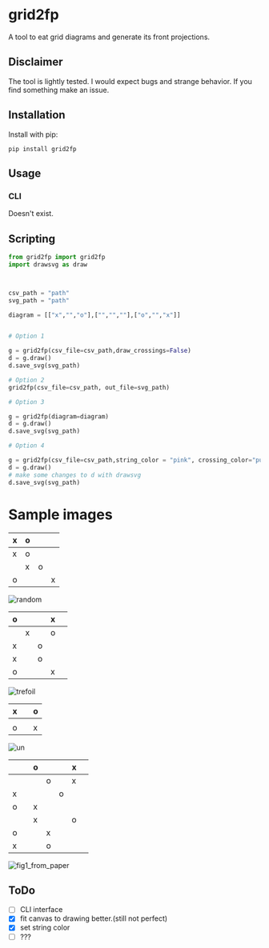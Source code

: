 # grid2fp

A tool to eat grid diagrams and generate its front projections.

## Disclaimer
The tool is lightly tested. I would expect bugs and strange behavior. If you find something make an issue.

## Installation

Install with pip:

```
pip install grid2fp
```

## Usage

### CLI
Doesn't exist.
## Scripting


```python
from grid2fp import grid2fp
import drawsvg as draw



csv_path = "path"
svg_path = "path"

diagram = [["x","","o"],["","",""],["o","","x"]]


# Option 1

g = grid2fp(csv_file=csv_path,draw_crossings=False)
d = g.draw()
d.save_svg(svg_path)

# Option 2
grid2fp(csv_file=csv_path, out_file=svg_path)

# Option 3

g = grid2fp(diagram=diagram)
d = g.draw()
d.save_svg(svg_path)

# Option 4

g = grid2fp(csv_file=csv_path,string_color = "pink", crossing_color="purple")
d = g.draw()
# make some changes to d with drawsvg
d.save_svg(svg_path)

```
# Sample images

x|o| | |
-|-|-|-|
 |x|o| |
 | |x|o|
o| | |x|

![random](https://github.com/Joecstarr/grid2fp/assets/52646388/0e22c161-359d-4bb1-a10a-51011e7eefac)

o| | |x| |
-|-|-|-|-|
 | |x| |o|
 |x| |o| |
x| |o| | |
 |o| | |x|

![trefoil](https://github.com/Joecstarr/grid2fp/assets/52646388/f4b49ff9-9630-4ccf-b1e8-f4d9a50013d8)

x| |o|
-|-|-|
 | | |
o| |x|

![un](https://github.com/Joecstarr/grid2fp/assets/52646388/3a080da3-f5aa-4b23-b4b2-a917140cd95a)

‎| |o| | |x| |
-|-|-|-|-|-|-|
 | | | |o| |x|
 |x| | | |o| |
o| |x| | | | |
 | | |x| | |o|
 |o| | |x| | |
x| | |o| | | |

![fig1_from_paper](https://github.com/Joecstarr/grid2fp/assets/52646388/d349f4c2-bb07-4e6d-9f29-a69ae518a832)

## ToDo
- [ ] CLI interface
- [x] fit canvas to drawing better.(still not perfect)
- [x] set string color
- [ ] ???
